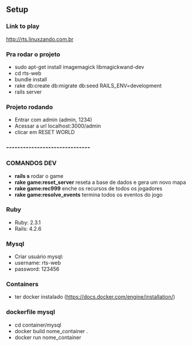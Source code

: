## Setup ##

### Link to play ###

http://rts.linuxzando.com.br


### Pra rodar o projeto ###

* sudo apt-get install imagemagick libmagickwand-dev
* cd rts-web
* bundle install
* rake db:create db:migrate db:seed RAILS_ENV=development
* rails server

### Projeto rodando ###

* Entrar com admin (admin, 1234)
* Acessar a url localhost:3000/admin
* clicar em RESET WORLD

### ------------------------------ ###

### COMANDOS DEV ###
* **rails s** rodar o game
* **rake game:reset_server** reseta a base de dados e gera um novo mapa
* **rake game:rec999** enche os recursos de todos os jogadores
* **rake game:resolve_events** termina todos os eventos do jogo

### Ruby ###

* Ruby: 2.3.1
* Rails: 4.2.6

### Mysql

* Criar usuário mysql:
* username: rts-web
* password: 123456

### Containers ###
* ter docker instalado (https://docs.docker.com/engine/installation/)

### dockerfile mysql 

* cd container/mysql 
* docker build nome_container .
* docker run nome_container
